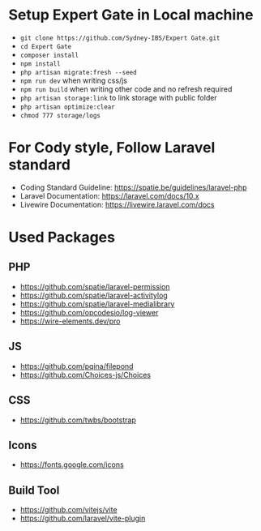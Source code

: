 # Setup Expert Gate in Local machine

- `git clone https://github.com/Sydney-IBS/Expert Gate.git`
- `cd Expert Gate`
- `composer install`
- `npm install`
- `php artisan migrate:fresh --seed`
- `npm run dev` when writing css/js
- `npm run build` when writing other code and no refresh required
- `php artisan storage:link` to link storage with public folder
- `php artisan optimize:clear`
- `chmod 777 storage/logs`

# For Cody style, Follow Laravel standard
- Coding Standard Guideline: https://spatie.be/guidelines/laravel-php
- Laravel Documentation: https://laravel.com/docs/10.x
- Livewire Documentation: https://livewire.laravel.com/docs

# Used Packages
## PHP
- https://github.com/spatie/laravel-permission
- https://github.com/spatie/laravel-activitylog
- https://github.com/spatie/laravel-medialibrary
- https://github.com/opcodesio/log-viewer
- https://wire-elements.dev/pro

## JS
- https://github.com/pqina/filepond
- https://github.com/Choices-js/Choices

## CSS
- https://github.com/twbs/bootstrap

## Icons
- https://fonts.google.com/icons

## Build Tool
- https://github.com/vitejs/vite
- https://github.com/laravel/vite-plugin
